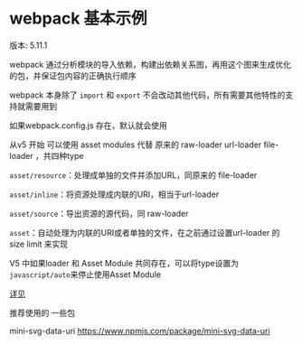 # webpack 基本示例



版本: 5.11.1



webpack 通过分析模块的导入依赖，构建出依赖关系图，再用这个图来生成优化的包，并保证包内容的正确执行顺序



webpack 本身除了 `import`	和 `export` 不会改动其他代码，所有需要其他特性的支持就需要用到



如果webpack.config.js 存在，默认就会使用



从v5 开始 可以使用 asset modules 代替 原来的 raw-loader url-loader file-loader ，共四种type 

`asset/resource`：处理成单独的文件并添加URL，同原来的 file-loader

`asset/inline`：将资源处理成内联的URI，相当于url-loader

`asset/source`：导出资源的源代码，同 raw-loader

`asset`：自动处理为内联的URI或者单独的文件，在之前通过设置url-loader 的size limit 来实现

V5 中如果loader 和 Asset Module 共同存在，可以将type设置为 `javascript/auto`来停止使用Asset Module

[详见](https://webpack.js.org/guides/asset-modules/)



推荐使用的 一些包

mini-svg-data-uri https://www.npmjs.com/package/mini-svg-data-uri

